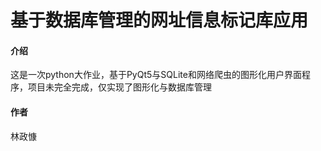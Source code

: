 # 基于数据库管理的网址信息标记库应用

#### 介绍
这是一次python大作业，基于PyQt5与SQLite和网络爬虫的图形化用户界面程序，项目未完全完成，仅实现了图形化与数据库管理

#### 作者
林政慷